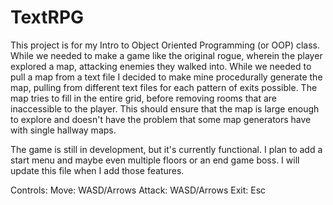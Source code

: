 # TextRPG

  This project is for my Intro to Object Oriented Programming (or OOP) class. While we needed to make a game like the original rogue, wherein the player explored a map, attacking enemies they walked into. While we needed to pull a map from a text file I decided to make mine procedurally generate the map, pulling from different text files for each pattern of exits possible. The map tries to fill in the entire grid, before removing rooms that are inaccessible to the player. This should ensure that the map is large enough to explore and doesn't have the problem that some map generators have with single hallway maps.
  
  The game is still in development, but it's currently functional. I plan to add a start menu and maybe even multiple floors or an end game boss. I will update this file when I add those features.
  
Controls:
Move: WASD/Arrows
Attack: WASD/Arrows
Exit: Esc

